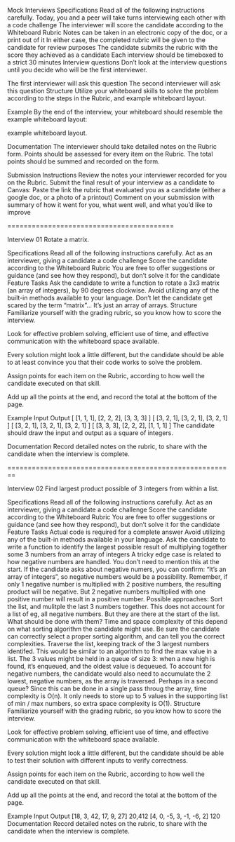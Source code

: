 Mock Interviews
Specifications
Read all of the following instructions carefully.
Today, you and a peer will take turns interviewing each other with a code challenge
The interviewer will score the candidate according to the Whiteboard Rubric
Notes can be taken in an electronic copy of the doc, or a print out of it
In either case, the completed rubric will be given to the candidate for review purposes
The candidate submits the rubric with the score they achieved as a candidate
Each interview should be timeboxed to a strict 30 minutes
Interview questions
Don’t look at the interview questions until you decide who will be the first interviewer.

The first interviewer will ask this question
The second interviewer will ask this question
Structure
Utilize your whiteboard skills to solve the problem according to the steps in the Rubric, and example whiteboard layout.

Example
By the end of the interview, your whiteboard should resemble the example whiteboard layout:

example whiteboard layout.

Documentation
The interviewer should take detailed notes on the Rubric form. Points should be assessed for every item on the Rubric. The total points should be summed and recorded on the form.

Submission Instructions
Review the notes your interviewer recorded for you on the Rubric.
Submit the final result of your interview as a candidate to Canvas:
Paste the link the rubric that evaluated you as a candidate (either a google doc, or a photo of a printout)
Comment on your submission with summary of how it went for you, what went well, and what you’d like to improve

=========================================

Interview 01
Rotate a matrix.

Specifications
Read all of the following instructions carefully.
Act as an interviewer, giving a candidate a code challenge
Score the candidate according to the Whiteboard Rubric
You are free to offer suggestions or guidance (and see how they respond), but don’t solve it for the candidate
Feature Tasks
Ask the candidate to write a function to rotate a 3x3 matrix (an array of integers), by 90 degrees clockwise.
Avoid utilizing any of the built-in methods available to your language.
Don’t let the candidate get scared by the term “matrix”… It’s just an array of arrays.
Structure
Familiarize yourself with the grading rubric, so you know how to score the interview.

Look for effective problem solving, efficient use of time, and effective communication with the whiteboard space available.

Every solution might look a little different, but the candidate should be able to at least convince you that their code works to solve the problem.

Assign points for each item on the Rubric, according to how well the candidate executed on that skill.

Add up all the points at the end, and record the total at the bottom of the page.

Example
Input	Output
[ [1, 1, 1], [2, 2, 2], [3, 3, 3] ]	[ [3, 2, 1], [3, 2, 1], [3, 2, 1] ]
[ [3, 2, 1], [3, 2, 1], [3, 2, 1] ]	[ [3, 3, 3], [2, 2, 2], [1, 1, 1] ]
The candidate should draw the input and output as a square of integers.

Documentation
Record detailed notes on the rubric, to share with the candidate when the interview is complete.

========================================================

Interview 02
Find largest product possible of 3 integers from within a list.

Specifications
Read all of the following instructions carefully.
Act as an interviewer, giving a candidate a code challenge
Score the candidate according to the Whiteboard Rubric
You are free to offer suggestions or guidance (and see how they respond), but don’t solve it for the candidate
Feature Tasks
Actual code is required for a complete answer
Avoid utilizing any of the built-in methods available in your language.
Ask the candidate to write a function to identify the largest possible result of multiplying together some 3 numbers from an array of integers
A tricky edge case is related to how negative numbers are handled.
You don’t need to mention this at the start. If the candidate asks about negative numers, you can confirm: “It’s an array of integers”, so negative numbers would be a possibility.
Remember, if only 1 negative number is multiplied with 2 positive numbers, the resulting product will be negative. But 2 negative numbers multiplied with one positive number will result in a positive number.
Possible approaches:
Sort the list, and mulitple the last 3 numbers together.
This does not account for a list of eg, all negative numbers. But they are there at the start of the list. What should be done with them?
Time and space complexity of this depend on what sorting algorithm the candidate might use. Be sure the candidate can correctly select a proper sorting algorithm, and can tell you the correct complexities.
Traverse the list, keeping track of the 3 largest numbers identifed.
This would be similar to an algorithm to find the max value in a list.
The 3 values might be held in a queue of size 3: when a new high is found, it’s enqueued, and the oldest value is dequeued.
To account for negative numbers, the candidate would also need to accumulate the 2 lowest, negative numbers, as the array is traversed. Perhaps in a second queue?
Since this can be done in a single pass throug the array, time complexity is O(n). It only needs to store up to 5 values in the supporting list of min / max numbers, so extra space complexity is O(1).
Structure
Familiarize yourself with the grading rubric, so you know how to score the interview.

Look for effective problem solving, efficient use of time, and effective communication with the whiteboard space available.

Every solution might look a little different, but the candidate should be able to test their solution with different inputs to verify correctness.

Assign points for each item on the Rubric, according to how well the candidate executed on that skill.

Add up all the points at the end, and record the total at the bottom of the page.

Example
Input	Output
[18, 3, 42, 17, 9, 27]	20,412
[4, 0, -5, 3, -1, -6, 2]	120
Documentation
Record detailed notes on the rubric, to share with the candidate when the interview is complete.